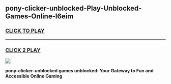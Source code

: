 
## pony-clicker-unblocked-Play-Unblocked-Games-Online-l6eim
<h3>
<a href="https://premium76.site?title=pony-clicker-unblocked&ref=25A">CLICK TO PLAY</a></h3>
<hr>

<h3>
<a href="https://premium76.site?title=pony-clicker-unblocked&ref=25A">CLICK 2 PLAY</a>
  
</h3>

<a href="https://premium76.site?title=pony-clicker-unblocked&ref=25A"><img src="https://clearcache.store/games.png"></a>


**pony-clicker-unblocked games unblocked: Your Gateway to Fun and Accessible Online Gaming**
